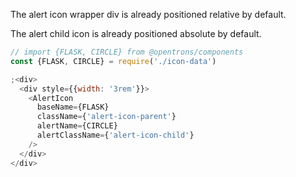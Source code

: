 The alert icon wrapper div is already positioned relative by default.

The alert child icon is already positioned absolute by default.

```js
// import {FLASK, CIRCLE} from @opentrons/components
const {FLASK, CIRCLE} = require('./icon-data')

;<div>
  <div style={{width: '3rem'}}>
    <AlertIcon
      baseName={FLASK}
      className={'alert-icon-parent'}
      alertName={CIRCLE}
      alertClassName={'alert-icon-child'}
    />
  </div>
</div>
```

